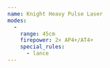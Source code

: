```yaml
---
name: Knight Heavy Pulse Laser
modes:
  -
    range: 45cm
    firepower: 2× AP4+/AT4+
    special_rules:
      - lance
---
```

